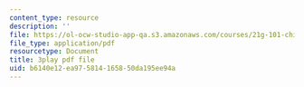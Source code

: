 ```yaml
---
content_type: resource
description: ''
file: https://ol-ocw-studio-app-qa.s3.amazonaws.com/courses/21g-101-chinese-i-regular-fall-2014/b6140e12ea975814165850da195ee94a_g7frRgUhmeU.pdf
file_type: application/pdf
resourcetype: Document
title: 3play pdf file
uid: b6140e12-ea97-5814-1658-50da195ee94a
---
```

